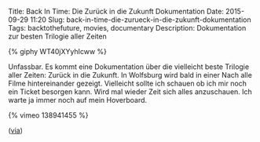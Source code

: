 Title: Back In Time: Die Zurück in die Zukunft Dokumentation
Date: 2015-09-29 11:20
Slug: back-in-time-die-zurueck-in-die-zukunft-dokumentation
Tags: backtothefuture, movies, documentary
Description: Dokumentation zur besten Trilogie aller Zeiten

{% giphy WT40jXYyhIcww %}

Unfassbar. Es kommt eine Dokumentation über die vielleicht beste Trilogie aller Zeiten: Zurück in die Zukunft. In Wolfsburg wird bald in einer Nach alle Filme hintereinander gezeigt. Vielleicht sollte ich schauen ob ich mir noch ein Ticket besorgen kann. Wird mal wieder Zeit sich alles anzuschauen. Ich warte ja immer noch auf mein Hoverboard.

{% vimeo 138941455 %}

([via](http://www.schleckysilberstein.com/2015/09/zuruck-in-die-zukunft-die-offizielle-doku-unsere-gebete-wurde-erhort/))
